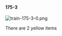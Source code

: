 #### 175-3
![train-175-3-0.png](https://github.com/lil-lab/nlvr/raw/master/nlvr/train/images/26/train-175-3-0.png "train-175-3-0.png")

There are 2 yellow items